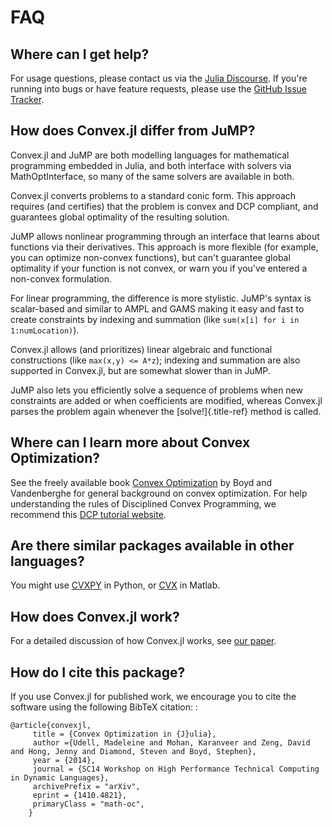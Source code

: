 # FAQ

## Where can I get help?

For usage questions, please contact us via the
[Julia Discourse](https://discourse.julialang.org/c/domain/opt). If you're
running into bugs or have feature requests, please use the [GitHub Issue
Tracker](https://github.com/jump-dev/Convex.jl/issues).

## How does Convex.jl differ from JuMP?

Convex.jl and JuMP are both modelling languages for mathematical programming
embedded in Julia, and both interface with solvers via MathOptInterface, so many
of the same solvers are available in both.

Convex.jl converts problems to a standard conic form. This approach requires
(and certifies) that the problem is convex and DCP compliant, and guarantees
global optimality of the resulting solution.

JuMP allows nonlinear programming through an interface that learns about
functions via their derivatives. This approach is more flexible (for example,
you can optimize non-convex functions), but can't guarantee global optimality if
your function is not convex, or warn you if you've entered a non-convex
formulation.

For linear programming, the difference is more stylistic. JuMP's syntax is
scalar-based and similar to AMPL and GAMS making it easy and fast to create
constraints by indexing and summation (like `sum(x[i] for i in 1:numLocation)`).

Convex.jl allows (and prioritizes) linear algebraic and functional constructions
(like `max(x,y) <= A*z`); indexing and summation are also supported in Convex.jl,
but are somewhat slower than in JuMP.

JuMP also lets you efficiently solve a sequence of problems when new constraints
are added or when coefficients are modified, whereas Convex.jl parses the
problem again whenever the [solve!]{.title-ref} method is called.

## Where can I learn more about Convex Optimization?

See the freely available book [Convex Optimization](http://web.stanford.edu/~boyd/cvxbook/)
by Boyd and Vandenberghe for general background on convex optimization. For help
understanding the rules of Disciplined Convex Programming, we recommend this
[DCP tutorial website](http://dcp.stanford.edu/).

## Are there similar packages available in other languages?

You might use [CVXPY](http://www.cvxpy.org) in Python, or [CVX](http://cvxr.com/)
in Matlab.

## How does Convex.jl work?

For a detailed discussion of how Convex.jl works, see [our paper](http://www.arxiv.org/abs/1410.4821).

## How do I cite this package?

If you use Convex.jl for published work, we encourage you to cite the
software using the following BibTeX citation: :

```
@article{convexjl,
     title = {Convex Optimization in {J}ulia},
     author ={Udell, Madeleine and Mohan, Karanveer and Zeng, David and Hong, Jenny and Diamond, Steven and Boyd, Stephen},
     year = {2014},
     journal = {SC14 Workshop on High Performance Technical Computing in Dynamic Languages},
     archivePrefix = "arXiv",
     eprint = {1410.4821},
     primaryClass = "math-oc",
    }
```
